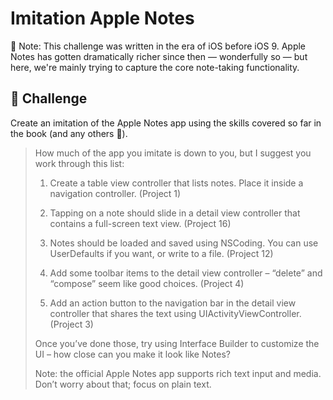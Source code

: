 # Imitation Apple Notes

📝 Note: This challenge was written in the era of iOS before iOS 9. Apple Notes has gotten dramatically richer since then &mdash; wonderfully so &mdash; but here, we're mainly trying to capture the core note-taking functionality.

## 🥅 Challenge

Create an imitation of the Apple Notes app using the skills covered so far in the book (and any others 🙂).

> How much of the app you imitate is down to you, but I suggest you work through this list:
>   1. Create a table view controller that lists notes. Place it inside a
>      navigation controller. (Project 1)
>
>   2. Tapping on a note should slide in a detail view controller that contains
>      a full-screen text view. (Project 16)
>
>   3. Notes should be loaded and saved using NSCoding. You can use
>      UserDefaults if you want, or write to a file. (Project 12)
>
>   4. Add some toolbar items to the detail view controller – “delete”
>      and “compose” seem like good choices. (Project 4)
>
>   5. Add an action button to the navigation bar in the detail
>      view controller that shares the text using UIActivityViewController. (Project 3)
>
>  Once you’ve done those, try using Interface Builder to customize the UI – how close can you
>  make it look like Notes?
>
>  Note: the official Apple Notes app supports rich text input and
>  media. Don’t worry about that; focus on plain text.
